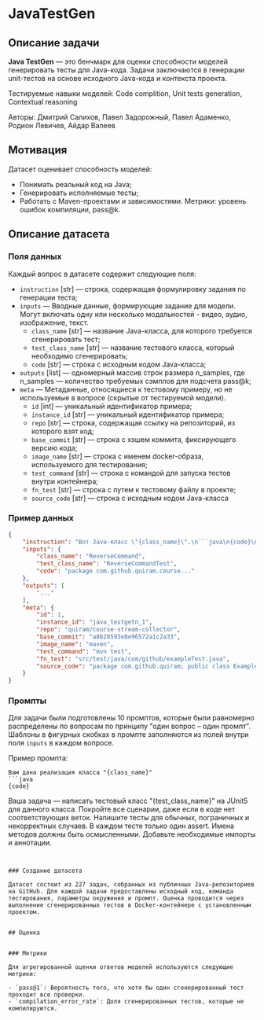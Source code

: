 # JavaTestGen


## Описание задачи

**Java TestGen** — это бенчмарк для оценки способности моделей генерировать тесты для Java-кода. Задачи заключаются в генерации unit-тестов на основе исходного Java-кода и контекста проекта.

Тестируемые навыки моделей: Code complition, Unit tests generation, Contextual reasoning

Авторы: Дмитрий Салихов, Павел Задорожный, Павел Адаменко, Родион Левичев, Айдар Валеев


## Мотивация

Датасет оценивает способность моделей:
- Понимать реальный код на Java;
- Генерировать исполняемые тесты;
- Работать с Maven-проектами и зависимостями.
Метрики: уровень ошибок компиляции, pass@k.


## Описание датасета

### Поля данных

Каждый вопрос в датасете содержит следующие поля:

- `instruction` [str] — строка, содержащая формулировку задания по генерации теста;
- `inputs` — Вводные данные, формирующие задание для модели. Могут включать одну или несколько модальностей - видео, аудио, изображение, текст.
    - `class_name` [str] — название Java-класса, для которого требуется сгенерировать тест;
    - `test_class_name` [str] — название тестового класса, который необходимо сгенерировать;
    - `code` [str] — строка с исходным кодом Java-класса;
- `outputs` [list] — одномерный массив строк размера n_samples, где n_samples — количество требуемых сэмплов для подсчета pass@k;
- `meta` — Метаданные, относящиеся к тестовому примеру, но не используемые в вопросе (скрытые от тестируемой модели).
    - `id` [int] — уникальный идентификатор примера;
    - `instance_id` [str] — уникальный идентификатор примера;
    - `repo` [str] — строка, содержащая ссылку на репозиторий, из которого взят код;
    - `base_commit` [str] — строка с хэшем коммита, фиксирующего версию кода;
    - `image_name` [str] — строка с именем docker-образа, используемого для тестирования;
    - `test_command` [str] — строка с командой для запуска тестов внутри контейнера;
    - `fn_test` [str] — строка с путем к тестовому файлу в проекте;
    - `source_code` [str] — строка с исходным кодом Java-класса


### Пример данных

```json
{
    "instruction": "Вот Java-класс \"{class_name}\".\n```java\n{code}\n```\nНапишите JUnit5 тестовый класс \"{test_class_name}\". Включите позитивные сценарии, ошибки и граничные случаи.",
    "inputs": {
        "class_name": "ReverseCommand",
        "test_class_name": "ReverseCommandTest",
        "code": "package com.github.quiram.course..."
    },
    "outputs": [
        "..."
    ],
    "meta": {
        "id": 1,
        "instance_id": "java_testgetn_1",
        "repo": "quiram/course-stream-collector",
        "base_commit": "a8628593e8e96572a1c2a33",
        "image_name": "maven",
        "test_command": "mvn test",
        "fn_test": "src/test/java/com/github/exampleTest.java",
        "source_code": "package com.github.quiram; public class Example {}"
    }
}
```


### Промпты

Для задачи были подготовлены 10 промптов, которые были равномерно распределены по вопросам по принципу "один вопрос – один промпт". Шаблоны в фигурных скобках в промпте заполняются из полей внутри поля `inputs` в каждом вопросе.


Пример промпта:

```
Вам дана реализация класса "{class_name}"
```java
{code}
```
Ваша задача — написать тестовый класс "{test_class_name}" на JUnit5 для данного класса. Покройте все сценарии, даже если в коде нет соответствующих веток. Напишите тесты для обычных, пограничных и некорректных случаев. В каждом тесте только один assert. Имена методов должны быть осмысленными. Добавьте необходимые импорты и аннотации.
```


### Создание датасета

Датасет состоит из 227 задач, собранных из публичных Java-репозиториев на GitHub. Для каждой задачи предоставлены исходный код, команда тестирования, параметры окружения и промпт. Оценка проводится через выполнение сгенерированных тестов в Docker-контейнере с установленным проектом.


## Оценка


### Метрики

Для агрегированной оценки ответов моделей используются следующие метрики:

- `pass@1`: Вероятность того, что хотя бы один сгенерированный тест проходит все проверки.
- `compilation_error_rate`: Доля сгенерированных тестов, которые не компилируются.
